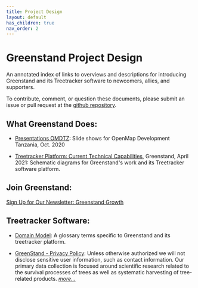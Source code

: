 ```yaml
---
title: Project Design
layout: default
has_children: true
nav_order: 2
---
```



# Greenstand Project Design

An annotated index of links to overviews and descriptions for introducing Greenstand and its Treetracker software to newcomers, allies, and supporters.

To contribute, comment, or question these documents, please submit an issue or pull request at the [github repository](https://github.com/Greenstand/greenstand-documentation).

## What Greenstand Does:

- [Presentations OMDTZ](https://greenstand.org/devbox/sua-omdtz-placement): Slide shows for OpenMap Development Tanzania, Oct. 2020

- [Treetracker Platform: Current Technical Capabilities](TechCapabilitiesWinter2021-3.pdf), Greenstand, April 2021: Schematic diagrams for Greenstand's work and its Treetracker software platform.

## Join Greenstand:

[Sign Up for Our Newsletter: Greenstand Growth](https://greenstand.org/devbox/signup)

## Treetracker Software:

- [Domain Model](https://github.com/Greenstand/system-design-docs/blob/master/domain-model/domain_model.md): A glossary terms specific to Greenstand and its treetracker platform.

- [GreenStand - Privacy Policy](https://greenstand.org/devbox/privacy-policy-for-the-app): Unless otherwise authorized we will not disclose sensitive user information, such as contact information. Our primary data collection is focused around scientific research related to the survival processes of trees as well as systematic harvesting of tree-related products. [_more..._](https://greenstand.org/devbox/privacy-policy-for-the-app)